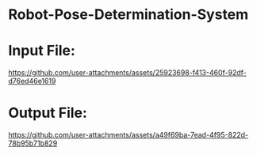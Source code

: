 # Robot-Pose-Determination-System


# Input File:
https://github.com/user-attachments/assets/25923698-f413-460f-92df-d76ed46e1619


# Output File:
https://github.com/user-attachments/assets/a49f69ba-7ead-4f95-822d-78b95b71b829
